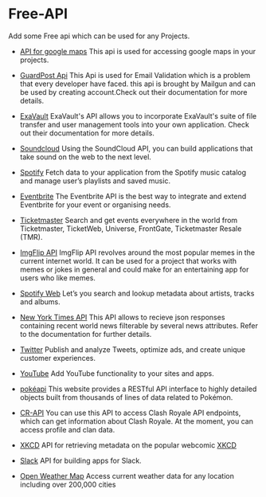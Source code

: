 # Free-API
Add some Free api which can be used for any Projects.


- [API for google maps](https://developers.google.com/maps/documentation/javascript/)
  This api is used for accessing google maps in your projects.

- [GuardPost Api](https://documentation.mailgun.com/en/latest/api-email-validation.html)
  This Api is used for Email Validation which is a problem that every developer have faced. this api is brought by Mailgun and can be    used by creating account.Check out their documentation for more details.

- [ExaVault](https://www.exavault.com/developer/api-docs)
  ExaVault's API allows you to incorporate ExaVault's suite of file transfer and user management tools into your own application. Check   out their documentation for more details.

- [Soundcloud](https://developers.soundcloud.com/docs/api/guide)
  Using the SoundCloud API, you can build applications that take sound on the web to the next level.

- [Spotify](https://developer.spotify.com/web-api/)
  Fetch data to your application from the Spotify music catalog and manage user’s playlists and saved music.

- [Eventbrite](https://www.eventbrite.com/developer/v3/)
  The Eventbrite API is the best way to integrate and extend Eventbrite for your event or organising needs.

- [Ticketmaster](https://developer.ticketmaster.com/products-and-docs/apis/getting-started/)
  Search and get events everywhere in the world from Ticketmaster, TicketWeb, Universe, FrontGate, Ticketmaster Resale (TMR).

- [ImgFlip API](https://api.imgflip.com/)
  ImgFlip API revolves around the most popular memes in the current internet world. It can be used for a project that works with memes     or jokes in general and could make for an entertaining app for users who like memes.  

- [Spotify Web](https://developer.spotify.com/web-api/)
  Let’s you search and lookup metadata about artists, tracks and albums.

- [New York Times API](https://developer.nytimes.com/)
  This API allows to recieve json responses containing recent world news filterable by several news attributes. Refer to the           documentation for further details.

- [Twitter](https://developer.twitter.com/)
  Publish and analyze Tweets, optimize ads, and create unique customer experiences.

- [YouTube](https://developers.google.com/youtube/)
  Add YouTube functionality to your sites and apps.

- [pokéapi](https://pokeapi.co/)
  This website provides a RESTful API interface to highly detailed objects built from thousands of lines of data related to Pokémon.

- [CR-API](https://docs.cr-api.com/)
  You can use this API to access Clash Royale API endpoints, which can get information about Clash Royale. At the moment, you can access   profile and clan data.

- [XKCD](https://xkcd.com/json.html)
  API for retrieving metadata on the popular webcomic [XKCD](https://xkcd.com/)

- [Slack](https://api.slack.com/)
  API for building apps for Slack.

- [Open Weather Map](https://openweathermap.org/api)
  Access current weather data for any location including over 200,000 cities
